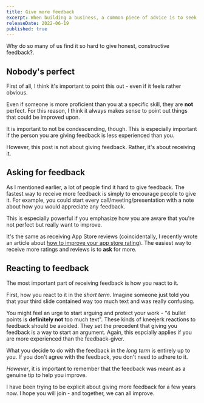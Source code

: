 ```yaml
---
title: Give more feedback
excerpt: When building a business, a common piece of advice is to seek early and frequent feedback. Why is this not the case when it comes to personal improvement?
releaseDate: 2022-06-19
published: true
---
```


Why do so many of us find it so hard to give honest, constructive feedback?.

## Nobody's perfect

First of all, I think it's important to point this out - even if it feels rather obvious.

Even if someone is more proficient than you at a specific skill, they are **not** perfect. For this reason, I think it always makes sense to point out things that could be improved upon.

It is important to not be condescending, though. This is especially important if the person you are giving feedback is less experienced than you.

However, this post is not about giving feedback. Rather, it's about receiving it.

## Asking for feedback

As I mentioned earlier, a lot of people find it hard to give feedback. The fastest way to receive more feedback is simply to encourage people to give it. For example, you could start every call/meeting/presentation with a note about how you would appreciate any feedback.

This is especially powerful if you emphasize how you are aware that you're not perfect but really want to improve.

It's the same as receiving App Store reviews (coincidentally, I recently wrote an article about [how to improve your app store rating](https://bravoapps.dk/blog/saadan-forbedrer-du-din-app-store-rating)). The easiest way to receive more ratings and reviews is to **ask** for more.

## Reacting to feedback

The most important part of receiving feedback is how you react to it.

First, how you react to it in the *short term*. Imagine someone just told you that your third slide contained way too much text and was really confusing.

You might feel an urge to start arguing and protect your work - "4 bullet points is **definitely not** too much text". These kinds of kneejerk reactions to feedback should be avoided. They set the precedent that giving you feedback is a way to start an argument. Again, this espcially applies if you are more experienced than the feedback-giver.

What you decide to do with the feedback in the *long term* is entirely up to you. If you don't agree with the feedback, you don't need to adhere to it.

*However*, it is important to remember that the feedback was meant as a genuine tip to help you improve.

I have been trying to be explicit about giving more feedback for a few years now. I hope you will join - and together, we can all improve.